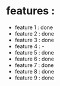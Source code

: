 # features : 
* feature 1 : done  
* feature 2 : done  
* feature 3 : done  
* feature 4 : -  
* feature 5 : done  
* feature 6 : done  
* feature 7 : done  
* feature 8 : done  
* feature 9 : done  
 
